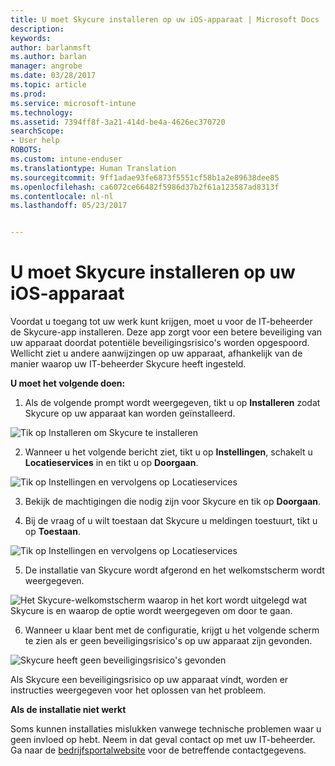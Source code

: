 ```yaml
---
title: U moet Skycure installeren op uw iOS-apparaat | Microsoft Docs
description: 
keywords: 
author: barlanmsft
ms.author: barlan
manager: angrobe
ms.date: 03/28/2017
ms.topic: article
ms.prod: 
ms.service: microsoft-intune
ms.technology: 
ms.assetid: 7394ff8f-3a21-414d-be4a-4626ec370720
searchScope:
- User help
ROBOTS: 
ms.custom: intune-enduser
ms.translationtype: Human Translation
ms.sourcegitcommit: 9ff1adae93fe6873f5551cf58b1a2e89638dee85
ms.openlocfilehash: ca6072ce66482f5986d37b2f61a123587ad8313f
ms.contentlocale: nl-nl
ms.lasthandoff: 05/23/2017


---
```


# <a name="you-need-to-install-skycure-on-your-ios-device"></a>U moet Skycure installeren op uw iOS-apparaat

Voordat u toegang tot uw werk kunt krijgen, moet u voor de IT-beheerder de Skycure-app installeren. Deze app zorgt voor een betere beveiliging van uw apparaat doordat potentiële beveiligingsrisico's worden opgespoord. Wellicht ziet u andere aanwijzingen op uw apparaat, afhankelijk van de manier waarop uw IT-beheerder Skycure heeft ingesteld.

**U moet het volgende doen:**

1.    Als de volgende prompt wordt weergegeven, tikt u op **Installeren** zodat Skycure op uw apparaat kan worden geïnstalleerd.

  ![Tik op Installeren om Skycure te installeren](./media/ios-mtd-install-app-request.png)

2. Wanneer u het volgende bericht ziet, tikt u op **Instellingen**, schakelt u **Locatieservices** in en tikt u op **Doorgaan**.

  ![Tik op Instellingen en vervolgens op Locatieservices](./media/ios-skycure-allow-location-services.png)

3. Bekijk de machtigingen die nodig zijn voor Skycure en tik op **Doorgaan**.

4. Bij de vraag of u wilt toestaan dat Skycure u meldingen toestuurt, tikt u op **Toestaan**.

  ![Tik op Instellingen en vervolgens op Locatieservices](./media/ios-skycure-allow-notifications.png)

5. De installatie van Skycure wordt afgerond en het welkomstscherm wordt weergegeven.

  ![Het Skycure-welkomstscherm waarop in het kort wordt uitgelegd wat Skycure is en waarop de optie wordt weergegeven om door te gaan.](./media/ios-skycure-welcome-screen.png)

6. Wanneer u klaar bent met de configuratie, krijgt u het volgende scherm te zien als er geen beveiligingsrisico's op uw apparaat zijn gevonden.

  ![Skycure heeft geen beveiligingsrisico's gevonden](./media/ios-skycure-no-threats-found.png)

Als Skycure een beveiligingsrisico op uw apparaat vindt, worden er instructies weergegeven voor het oplossen van het probleem.

**Als de installatie niet werkt**

Soms kunnen installaties mislukken vanwege technische problemen waar u geen invloed op hebt. Neem in dat geval contact op met uw IT-beheerder. Ga naar de [bedrijfsportalwebsite](http://portal.manage.microsoft.com) voor de betreffende contactgegevens.

